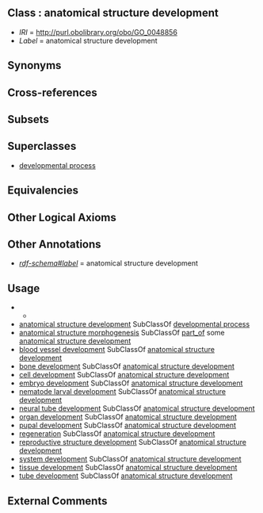 
## Class : anatomical structure development

 * *IRI* = http://purl.obolibrary.org/obo/GO_0048856
 * *Label* = anatomical structure development

## Synonyms


## Cross-references


## Subsets


## Superclasses

 * [developmental process](../../GO/02/GO_0032502.md)

## Equivalencies


## Other Logical Axioms


## Other Annotations

 * *[rdf-schema#label](../../el/rdf-schema#label.md)* = anatomical structure development

## Usage

 * -
 * [anatomical structure development](../../GO/56/GO_0048856.md) SubClassOf [developmental process](../../GO/02/GO_0032502.md)
 * [anatomical structure morphogenesis](../../GO/53/GO_0009653.md) SubClassOf [part_of](../../BFO/50/BFO_0000050.md) some [anatomical structure development](../../GO/56/GO_0048856.md)
 * [blood vessel development](../../GO/68/GO_0001568.md) SubClassOf [anatomical structure development](../../GO/56/GO_0048856.md)
 * [bone development](../../GO/48/GO_0060348.md) SubClassOf [anatomical structure development](../../GO/56/GO_0048856.md)
 * [cell development](../../GO/68/GO_0048468.md) SubClassOf [anatomical structure development](../../GO/56/GO_0048856.md)
 * [embryo development](../../GO/90/GO_0009790.md) SubClassOf [anatomical structure development](../../GO/56/GO_0048856.md)
 * [nematode larval development](../../GO/19/GO_0002119.md) SubClassOf [anatomical structure development](../../GO/56/GO_0048856.md)
 * [neural tube development](../../GO/15/GO_0021915.md) SubClassOf [anatomical structure development](../../GO/56/GO_0048856.md)
 * [organ development](../../GO/13/GO_0048513.md) SubClassOf [anatomical structure development](../../GO/56/GO_0048856.md)
 * [pupal development](../../GO/09/GO_0035209.md) SubClassOf [anatomical structure development](../../GO/56/GO_0048856.md)
 * [regeneration](../../GO/99/GO_0031099.md) SubClassOf [anatomical structure development](../../GO/56/GO_0048856.md)
 * [reproductive structure development](../../GO/08/GO_0048608.md) SubClassOf [anatomical structure development](../../GO/56/GO_0048856.md)
 * [system development](../../GO/31/GO_0048731.md) SubClassOf [anatomical structure development](../../GO/56/GO_0048856.md)
 * [tissue development](../../GO/88/GO_0009888.md) SubClassOf [anatomical structure development](../../GO/56/GO_0048856.md)
 * [tube development](../../GO/95/GO_0035295.md) SubClassOf [anatomical structure development](../../GO/56/GO_0048856.md)

## External Comments

